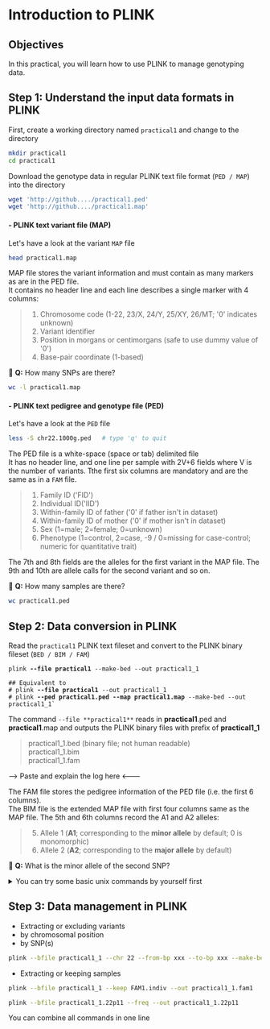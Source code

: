 # Introduction to PLINK

## Objectives
In this practical, you will learn how to use PLINK to manage genotyping data.

## Step 1: Understand the input data formats in PLINK
First, create a working directory named `practical1` and change to the directory
```bash
mkdir practical1
cd practical1
```
Download the genotype data in regular PLINK text file format (`PED / MAP`) into the directory
```bash
wget 'http://github..../practical1.ped'
wget 'http://github..../practical1.map'
```

#### - PLINK text variant file (MAP)
Let's have a look at the variant `MAP` file
```bash
head practical1.map
```
MAP file stores the variant information and must contain as many markers as are in the PED file.<br>
It contains no header line and each line describes a single marker with 4 columns:

> 1. Chromosome code (1-22, 23/X, 24/Y, 25/XY, 26/MT; '0' indicates unknown)<br>
> 2. Variant identifier<br>
> 3. Position in morgans or centimorgans (safe to use dummy value of '0')<br>
> 4. Base-pair coordinate (1-based)

:green_book: **Q:** How many SNPs are there?
```bash
wc -l practical1.map
```

#### - PLINK text pedigree and genotype file (PED)
Let's have a look at the `PED` file
```bash
less -S chr22.1000g.ped   # type 'q' to quit
```
The PED file is a white-space (space or tab) delimited file<br>
It has no header line, and one line per sample with 2V+6 fields where V is the number of variants. Tthe first six columns are mandatory and are the same as  in a `FAM` file. 

> 1. Family ID ('FID')<br>
> 2. Individual ID('IID')<br>
> 3. Within-family ID of father ('0' if father isn't in dataset)<br>
> 4. Within-family ID of mother ('0' if mother isn't in dataset)<br>
> 5. Sex (1=male; 2=female; 0=unknown)<br>
> 6. Phenotype (1=control, 2=case, -9 / 0=missing for case-control; numeric for quantitative trait)<br>

The 7th and 8th fields are the alleles for the first variant in the MAP file. The 9th and 10th are allele calls for the second variant and so on.

:green_book: **Q:** How many samples are there?
```bash
wc practical1.ped
```

## Step 2: Data conversion in PLINK
Read the `practical1` PLINK text fileset and convert to the PLINK binary fileset (`BED / BIM / FAM`)
<pre><code>plink <b>--file practical1</b> --make-bed --out practical1_1

## Equivalent to 
# plink <b>--file practical1</b> --out practical1_1
# plink <b>--ped practical1.ped --map practical1.map</b> --make-bed --out practical1_1`
</code></pre>
The command `--file **practical1**` reads in **practical1**.ped and **practical1**.map and outputs the PLINK binary files with prefix of **practical1_1**

> practical1_1.bed (binary file; not human readable)<br>
> practical1_1.bim <br>
> practical1_1.fam <br>

--> Paste and explain the log here <---

The FAM file stores the pedigree information of the PED file (i.e. the first 6 columns).<br>
The BIM file is the extended MAP file with first four columns same as the MAP file. The 5th and 6th columns record the A1 and A2 alleles:<br>

> 5. Allele 1 (**A1**; corresponding to the **minor allele** by default; 0 is monomorphic)<br>
> 6. Allele 2 (**A2**; corresponding to the **major allele** by default)<br>

:closed_book: **Q:** What is the minor allele of the second SNP?
<details>
  <summary>You can try some basic unix commands by yourself first</summary>
  <pre>head -n 2 practical1_1.bim     # output the first 2 rows </pre>
  <pre>head -n 2 practical1_1.bim | tail -n 1 | cut -f 5   # output the first 2 rows -> output the last row -> cut out the 5th column </pre>
  <pre>sed -n 2p practical1_1.bim | cut -f 5 # output the 2nd row and cut out the 5th column </pre>
  <pre>awk 'NR==2 { print $5 }' practical1_1.bim   # output the 2nd row/record (NR==2) and print the 5th column ($5) </pre>
</details>

## Step 3: Data management in PLINK
- Extracting or excluding variants
- by chromosomal position
- by SNP(s)
```bash
plink --bfile practical1_1 --chr 22 --from-bp xxx --to-bp xxx --make-bed --out practical1_1.22p11
```
- Extracting or keeping samples
```bash
plink --bfile practical1_1 --keep FAM1.indiv --out practical1_1.fam1
```
```bash
plink --bfile practical1_1.22p11 --freq --out practical1_1.22p11
```
You can combine all commands in one line
